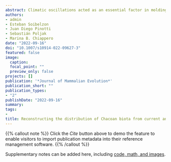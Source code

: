 ```yaml
---
abstract: Climatic oscillations acted as an essential factor in molding the distribution and composition of Neotropical biota. However, their effects on the South American Chaco are still poorly known. In this work, we present an updated collection of records of one of its flagship species, Tolypeutes matacus. We analyze the species' range dynamics in current and past scenarios to unveil the effects of past changes over the Chacoan biota. We construct three niches, one with current data (current niche), the other using Pleistocenic occurrence data and predictors from the Last Glacial Maximum (glacial niche), and the last one combining current and Pleistocene data to generate a multitemporal niche. Niches were projected to Current, Mid-Holocene, Last Glacial Maximum, and Last Interglacial scenarios. We obtain 398 records for the species, corresponding to current, historical, Holocene, and Pleistocene records. Current distribution occurs mainly in the currently Chaco region. For current niche reconstructions, suitable areas were smaller than those found nowadays, mainly during the Last Interglacial and Last Glacial Maximum. Holocene reconstruction recovers a distribution of suitable areas pretty similar to the present times. In contrast, glacial niche projection shows higher suitability values in the Pampean Region in all periods analyzed. Multitemporal niche projections showed similar results to those obtained from the current niche projections. Climatic oscillations seem to have significantly impacted the distribution of the species, generating retractions during past times and a period of range stability since the Holocene. Differences between niche projections suggest that Pampean populations may have evolved in different conditions than those from the Chacoan region.
authors:
- admin
- Esteban Soibelzon
- Juan Diego Pinotti
- Sebastián Poljak
- Marina B. Chiappero
date: "2022-09-16"
doi: "10.1007/s10914-022-09627-3"
featured: false
image: 
  caption: 
  focal_point: ""
  preview_only: false
projects: []
publication: '*Journal of Mammalian Evolution*'
publication_short: ""
publication_types:
- "2"
publishDate: "2022-09-16"
summary: 
tags:
-
title: Reconstructing the distribution of Chacoan biota from current and past evidence: the case of the southern three‑banded armadillo _Tolypeutes matacus_ (Desmarest, 1804)
---
```


{{% callout note %}}
Click the *Cite* button above to demo the feature to enable visitors to import publication metadata into their reference management software.
{{% /callout %}}

Supplementary notes can be added here, including [code, math, and images](https://wowchemy.com/docs/writing-markdown-latex/).
